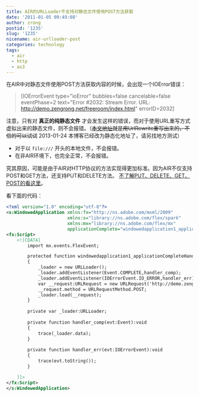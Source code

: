```yaml
---
title: AIR的URLLoader不支持对静态文件使用POST方法获取
date: '2011-01-05 09:49:08'
author: zrong
postid: '1235'
slug: '1235'
nicename: air-urlloader-post
categories: technology
tags:
  - air
  - http
  - as3
---
```


在AIR中对静态文件使用POST方法获取内容的时候，会出现一个IOError错误：

> [IOErrorEvent type="ioError" bubbles=false cancelable=false
> eventPhase=2 text="Error \#2032: Stream Error. URL:
> http://demo.zengrong.net/freeroom/index.html" errorID=2032]

注意，只有对 **真正的纯静态文件** 才会发生这样的错误，而对于使用URL重写方式虚拟出来的静态文件，则不会报错。（<del>[本文地址](http://blog.zengrong.net/post/1235.html)就是用UrlRewrite重写出来的，不信的可以试试</del> 2013-01-24 本博客已经改为静态化地址了，请另找地方测试）

- 对于以 `file:///` 开头的本地文件，不会报错。
- 在非AIR环境下，也完全正常，不会报错。

究其原因，可能是由于AIR对HTTP协议的方法实现得更加标准。因为AIR不仅支持POST和GET方法，还支持PUT和DELETE方法。 [不了解PUT、DELETE、GET、POST的看这里](http://blog.zengrong.net/post/1802.html)。

看下面的代码：<!--more-->

``` xml
<?xml version="1.0" encoding="utf-8"?>
<s:WindowedApplication xmlns:fx="http://ns.adobe.com/mxml/2009" 
                       xmlns:s="library://ns.adobe.com/flex/spark" 
                       xmlns:mx="library://ns.adobe.com/flex/mx"
                       applicationComplete="windowedapplication1_applicationCompleteHandler(event)">
<fx:Script>
    <![CDATA[
        import mx.events.FlexEvent;

        protected function windowedapplication1_applicationCompleteHandler(event:FlexEvent):void
        {
            _loader = new URLLoader();
            _loader.addEventListener(Event.COMPLETE,handler_comp);
            _loader.addEventListener(IOErrorEvent.IO_ERROR,handler_err);
            var __request:URLRequest = new URLRequest('http://demo.zengrong.net/freeroom/index.html');
            __request.method = URLRequestMethod.POST;
            _loader.load(__request);
        }
        
        private var _loader:URLLoader;
        
        private function handler_comp(evt:Event):void
        {
            trace(_loader.data);
        }
        
        private function handler_err(evt:IOErrorEvent):void
        {
            trace(evt.toString());
        }

    ]]>
</fx:Script>
</s:WindowedApplication>
```
